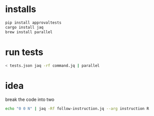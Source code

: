 # installs

```sh
pip install approvaltests
cargo install jaq
brew install parallel
```

# run tests

```sh
< tests.json jaq -rf command.jq | parallel
```

# idea

break the code into two

```sh
echo "0 0 N" | jaq -Rf follow-instruction.jq --arg instruction R
```
